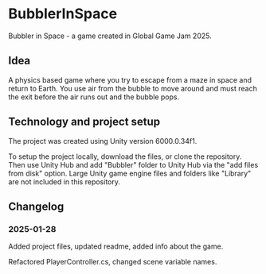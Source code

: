 # BubblerInSpace
Bubbler in Space - a game created in Global Game Jam 2025.

## Idea
A physics based game where you try to escape from a maze in space and return to Earth. You use air from the bubble to move around and must reach the exit before the air runs out and the bubble pops.

## Technology and project setup
The project was created using Unity version 6000.0.34f1. 

To setup the project locally, download the files, or clone the repository. Then use Unity Hub and add "Bubbler" folder to Unity Hub via the "add files from disk" option. 
Large Unity game engine files and folders like "Library" are not included in this repository.
## Changelog
### 2025-01-28

Added project files, updated readme, added info about the game.

Refactored PlayerController.cs, changed scene variable names.
